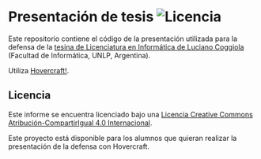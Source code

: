 # Presentación de tesis ![Licencia](https://i.creativecommons.org/l/by-sa/4.0/88x31.png)
Este repositorio contiene el código de la presentación utilizada para la defensa de la [tesina de Licenciatura en Informática de Luciano Coggiola](https://github.com/tanoinc/tesis) (Facultad de Informática, UNLP, Argentina).

Utiliza [Hovercraft!](https://github.com/regebro/hovercraft).

## Licencia

Este informe se encuentra licenciado bajo una [Licencia Creative Commons
Atribución-CompartirIgual 4.0 Internacional](http://creativecommons.org/licenses/by-sa/4.0/).

Este proyecto está disponible para los alumnos que quieran realizar la presentación de la defensa con Hovercraft.

